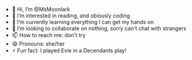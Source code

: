 - 👋 Hi, I’m @MsMoonlark
- 👀 I’m interested in reading, and obiously coding
- 🌱 I’m currently learning everything I can get my hands on
- 💞️ I’m looking to collaborate on nothing, sorry can't chat with strangers
- 📫 How to reach me: don't try
- 😄 Pronouns: she/her
- ⚡ Fun fact: I played Evie in a Decendants play!

<!---
MsMoonlark/MsMoonlark is a ✨ special ✨ repository because its `README.md` (this file) appears on your GitHub profile.
You can click the Preview link to take a look at your changes.
--->
